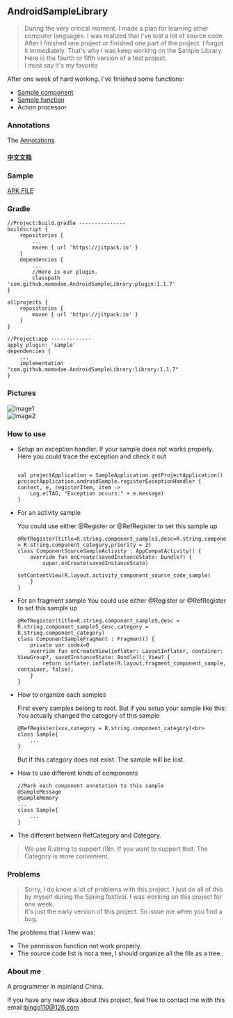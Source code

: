 ## AndroidSampleLibrary

> During the very critical moment. I made a plan for learning other computer languages. I was realized that I've lost a lot of source code.<br>
  After I finished one project or finished one part of the project. I forgot it immediately. That's why I was keep working on the Sample Library. Here is the fourth or fifth version of a test project.<br>
  I must say it's my favorite<br>

After one week of hard working. I've finished some functions:
* [Sample component](document/component/sampleCompoent.md)
* [Sample function](document/function/sampleFunction.md)
* Action processor

### Annotations
The [Annotations](document/annotations/sampleAnnotation.md)

#### [中文文档](document/readme-cn.md)


### Sample
[APK FILE](https://github.com/momodae/LibraryResources/blob/master/AndroidSampleLibrary/file/app-debug.apk?raw=true)


### Gradle

```
//Project:build.gradle ---------------
buildscript {
    repositories {
        ...
        maven { url 'https://jitpack.io' }
    }
    dependencies {
        ...
        //Here is our plugin.
        classpath 'com.github.momodae.AndroidSampleLibrary:plugin:1.1.7'
}

allprojects {
    repositories {
        maven { url 'https://jitpack.io' }
    }
}

//Project:app -------------
apply plugin: 'sample'
dependencies {
    ...
    implementation "com.github.momodae.AndroidSampleLibrary:library:1.1.7"
}

```

### Pictures

![Image1](https://github.com/momodae/LibraryResources/blob/master/AndroidSampleLibrary/image/image1.gif?raw=true)<br>
![Image2](https://github.com/momodae/LibraryResources/blob/master/AndroidSampleLibrary/image/image2.gif?raw=true)<br>

### How to use

* Setup an exception handler. If your sample does not works properly. Here you could trace the exception and check it out

    ```

    val projectApplication = SampleApplication.getProjectApplication()
    projectApplication.androidSample.registerExceptionHandler { context, e, registerItem, item ->
        Log.e(TAG, "Exception occurs:" + e.message)
    }
    ```


* For an activity sample

    You could use either @Register or @RefRegister to set this sample up<br>

    ```
    @RefRegister(title=R.string.component_sample3,desc=R.string.component_sample3_desc,category = R.string.component_category,priority = 2)
    class ComponentSourceSampleActivity : AppCompatActivity() {
        override fun onCreate(savedInstanceState: Bundle?) {
            super.onCreate(savedInstanceState)
            setContentView(R.layout.activity_component_source_code_sample)
        }
    }
    ```

* For an fragment sample
    You could use either @Register or @RefRegister to set this sample up<br>

    ```
    @RefRegister(title=R.string.component_sample5,desc = R.string.component_sample5_desc,category = R.string.component_category)
    class ComponentSampleFragment : Fragment() {
        private var index=0
        override fun onCreateView(inflater: LayoutInflater, container: ViewGroup?, savedInstanceState: Bundle?): View? {
            return inflater.inflate(R.layout.fragment_component_sample, container, false);
        }
    }
    ```

* How to organize each samples

    First every samples belong to root. But if you setup your sample like this:<br>
    You actually changed the category of this sample<br>
    ```
    @RefRegister(xxx,category = R.string.component_category)<br>
    class Sample{
        ...
    }
    ```

    But if this category does not exist. The sample will be lost.

* How to use different kinds of components

    ```
    //Mark each component annotation to this sample
    @SampleMessage
    @SampleMemory
    ...
    class Sample{
        ...
    }
    ```

* The different between RefCategory and Category.
> We use R.string to support i18n. If you want to support that. The Category is more convenient.

### Problems

> Sorry, I do know a lot of problems with this project. I just do all of this by myself during the Spring festival. I was working on this project for one week.<br>
It's just the early version of this project. So issue me when you find a bug.

The problems that I knew was:

* The permission function not work properly.
* The source code list is not a tree, I should organize all the file as a tree.


### About me

A programmer in mainland China.

If you have any new idea about this project, feel free to contact me with this email:bingo110@126.com


